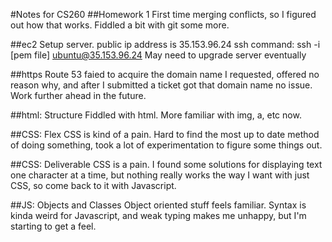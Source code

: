 #Notes for CS260
##Homework 1
First time merging conflicts, so I figured out how that works. Fiddled a bit with git some more. 

##ec2
Setup server. public ip address is 35.153.96.24
ssh command:
ssh -i [pem file] ubuntu@35.153.96.24
May need to upgrade server eventually

##https
Route 53 faied to acquire the domain name I requested, offered no reason why, and after I submitted a ticket got that domain name no issue. Work further ahead in the future.

##html: Structure
Fiddled with html. More familiar with img, a, etc now. 

##CSS: Flex
CSS is kind of a pain. Hard to find the most up to date method of doing something, took a lot of experimentation to figure some things out. 

##CSS: Deliverable
CSS is a pain. I found some solutions for displaying text one character at a time, but nothing really works the way I want with just CSS, so come back to it with Javascript. 

##JS: Objects and Classes
Object oriented stuff feels familiar. Syntax is kinda weird for Javascript, and weak typing makes me unhappy, but I'm starting to get a feel. 
